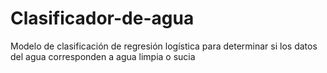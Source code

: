 # Clasificador-de-agua
Modelo de clasificación de regresión logística para determinar si los datos del agua corresponden a agua limpia o sucia
